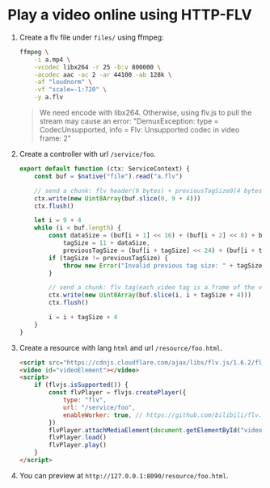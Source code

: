# Play a video online using HTTP-FLV

1. Create a flv file under `files/` using ffmpeg:
    ```bash
    ffmpeg \
        -i a.mp4 \
        -vcodec libx264 -r 25 -b:v 800000 \
        -acodec aac -ac 2 -ar 44100 -ab 128k \
        -af "loudnorm" \
        -vf "scale=-1:720" \
        -y a.flv
    ```
    > We need encode with libx264. Otherwise, using flv.js to pull the stream may cause an error: "DemuxException: type = CodecUnsupported, info = Flv: Unsupported codec in video frame: 2"

2. Create a controller with url `/service/foo`.
    ```typescript
    export default function (ctx: ServiceContext) {
        const buf = $native("file").read("a.flv")

        // send a chunk: flv header(9 bytes) + previousTagSize0(4 bytes)
        ctx.write(new Uint8Array(buf.slice(0, 9 + 4)))
        ctx.flush()

        let i = 9 + 4
        while (i < buf.length) {
            const dataSize = (buf[i + 1] << 16) + (buf[i + 2] << 8) + buf[i + 3],
                tagSize = 11 + dataSize,
                previousTagSize = (buf[i + tagSize] << 24) + (buf[i + tagSize + 1] << 16) + (buf[i + tagSize + 2] << 8) + buf[i + tagSize + 3]
            if (tagSize != previousTagSize) {
                throw new Error("Invalid previous tag size: " + tagSize + ", expected: " + previousTagSize)
            }

            // send a chunk: flv tag(each video tag is a frame of the video, total 11 + dataSize bytes) + previousTagSize(4 bytes)
            ctx.write(new Uint8Array(buf.slice(i, i + tagSize + 4)))
            ctx.flush()

            i = i + tagSize + 4
        }
    }
    ```

3. Create a resource with lang `html` and url `/resource/foo.html`.
    ```html
    <script src="https://cdnjs.cloudflare.com/ajax/libs/flv.js/1.6.2/flv.min.js"></script>
    <video id="videoElement"></video>
    <script>
        if (flvjs.isSupported()) {
            const flvPlayer = flvjs.createPlayer({
                type: "flv",
                url: "/service/foo",
                enableWorker: true, // https://github.com/bilibili/flv.js/issues/322
            })
            flvPlayer.attachMediaElement(document.getElementById("videoElement"))
            flvPlayer.load()
            flvPlayer.play()
        }
    </script>
    ```

4. You can preview at `http://127.0.0.1:8090/resource/foo.html`.
